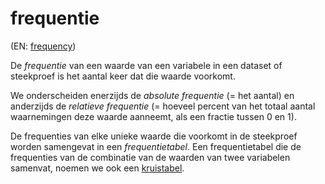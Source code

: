 # frequentie

(EN: [frequency](../en/frequency.md))

De *frequentie* van een waarde van een variabele in een dataset of steekproef is het aantal keer dat die waarde voorkomt.

We onderscheiden enerzijds de *absolute frequentie* (= het aantal) en anderzijds de *relatieve frequentie* (= hoeveel percent van het totaal aantal waarnemingen deze waarde aanneemt, als een fractie tussen 0 en 1).

De frequenties van elke unieke waarde die voorkomt in de steekproef worden samengevat in een *frequentietabel*. Een frequentietabel die de frequenties van de combinatie van de waarden van twee variabelen samenvat, noemen we ook een [kruistabel](kruistabel.md).
